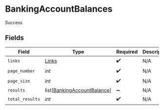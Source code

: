 # BankingAccountBalances

Success


## Fields

| Field                                                                       | Type                                                                        | Required                                                                    | Description                                                                 |
| --------------------------------------------------------------------------- | --------------------------------------------------------------------------- | --------------------------------------------------------------------------- | --------------------------------------------------------------------------- |
| `links`                                                                     | [Links](../../models/shared/links.md)                                       | :heavy_check_mark:                                                          | N/A                                                                         |
| `page_number`                                                               | *int*                                                                       | :heavy_check_mark:                                                          | N/A                                                                         |
| `page_size`                                                                 | *int*                                                                       | :heavy_check_mark:                                                          | N/A                                                                         |
| `results`                                                                   | list[[BankingAccountBalance](../../models/shared/bankingaccountbalance.md)] | :heavy_minus_sign:                                                          | N/A                                                                         |
| `total_results`                                                             | *int*                                                                       | :heavy_check_mark:                                                          | N/A                                                                         |